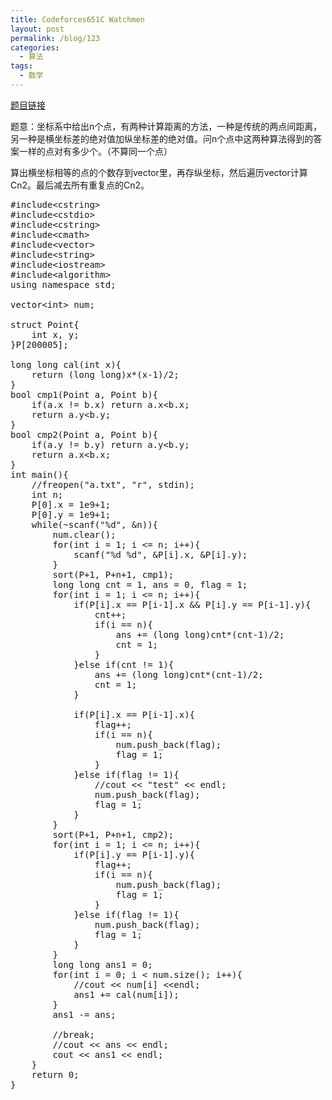 ```yaml
---
title: Codeforces651C Watchmen
layout: post
permalink: /blog/123
categories:
  - 算法
tags:
  - 数学
---
```

<a href="http://codeforces.com/contest/651/problem/C" target="_blank">题目链接</a>

题意：坐标系中给出n个点，有两种计算距离的方法，一种是传统的两点间距离，另一种是横坐标差的绝对值加纵坐标差的绝对值。问n个点中这两种算法得到的答案一样的点对有多少个。（不算同一个点）

算出横坐标相等的点的个数存到vector里，再存纵坐标，然后遍历vector计算Cn2。最后减去所有重复点的Cn2。

<pre class="brush: cpp; title: ; notranslate" title="">#include&lt;cstring&gt;
#include&lt;cstdio&gt;
#include&lt;cstring&gt;
#include&lt;cmath&gt;
#include&lt;vector&gt;
#include&lt;string&gt;
#include&lt;iostream&gt;
#include&lt;algorithm&gt;
using namespace std;

vector&lt;int&gt; num;

struct Point{
    int x, y;
}P[200005];

long long cal(int x){
    return (long long)x*(x-1)/2;
}
bool cmp1(Point a, Point b){
    if(a.x != b.x) return a.x&lt;b.x;
    return a.y&lt;b.y;
}
bool cmp2(Point a, Point b){
    if(a.y != b.y) return a.y&lt;b.y;
    return a.x&lt;b.x;
}
int main(){
    //freopen("a.txt", "r", stdin);
    int n;
    P[0].x = 1e9+1;
    P[0].y = 1e9+1;
    while(~scanf("%d", &n)){
        num.clear();
        for(int i = 1; i &lt;= n; i++){
            scanf("%d %d", &P[i].x, &P[i].y);
        }
        sort(P+1, P+n+1, cmp1);
        long long cnt = 1, ans = 0, flag = 1;
        for(int i = 1; i &lt;= n; i++){
            if(P[i].x == P[i-1].x && P[i].y == P[i-1].y){
                cnt++;
                if(i == n){
                    ans += (long long)cnt*(cnt-1)/2;
                    cnt = 1;
                }
            }else if(cnt != 1){
                ans += (long long)cnt*(cnt-1)/2;
                cnt = 1;
            }

            if(P[i].x == P[i-1].x){
                flag++;
                if(i == n){
                    num.push_back(flag);
                    flag = 1;
                }
            }else if(flag != 1){
                //cout &lt;&lt; "test" &lt;&lt; endl;
                num.push_back(flag);
                flag = 1;
            }
        }
        sort(P+1, P+n+1, cmp2);
        for(int i = 1; i &lt;= n; i++){
            if(P[i].y == P[i-1].y){
                flag++;
                if(i == n){
                    num.push_back(flag);
                    flag = 1;
                }
            }else if(flag != 1){
                num.push_back(flag);
                flag = 1;
            }
        }
        long long ans1 = 0;
        for(int i = 0; i &lt; num.size(); i++){
            //cout &lt;&lt; num[i] &lt;&lt;endl;
            ans1 += cal(num[i]);
        }
        ans1 -= ans;

        //break;
        //cout &lt;&lt; ans &lt;&lt; endl;
        cout &lt;&lt; ans1 &lt;&lt; endl;
    }
    return 0;
}

</pre>
